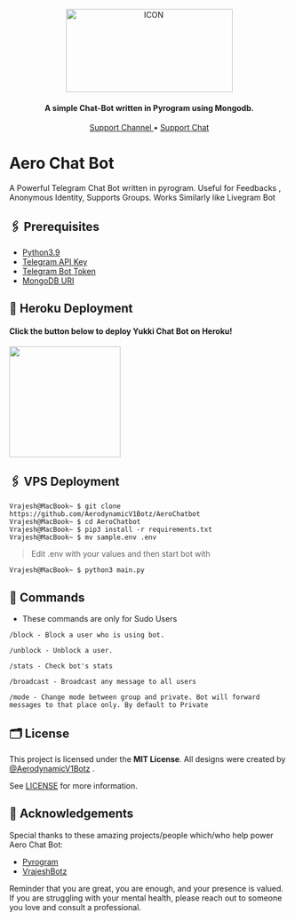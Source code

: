 <p align="center"><img src="https://telegra.ph//file/2a8e42a346478715b197f.jpg" alt="ICON" width="300" height="150"/></p>

<h4 align="center">
    A simple Chat-Bot written in Pyrogram using Mongodb.
</h4>
<p align="center">
    <a href="https://telegram.me/AerodynamicV1_update"> Support Channel </a> •
    <a href="https://telegram.me/AerodynamicV1_Support"> Support Chat </a> 
</p>
    

# Aero Chat Bot
A Powerful Telegram Chat Bot written in pyrogram. Useful for Feedbacks , Anonymous Identity, Supports Groups. Works Similarly like Livegram Bot

## 🖇 Prerequisites

- [Python3.9](https://www.python.org/downloads/release/python-390/)
- [Telegram API Key](https://docs.pyrogram.org/intro/setup#api-keys)
- [Telegram Bot Token](https://t.me/botfather)
- [MongoDB URI](https://AerodynamicV1Botz.gitbook.io/AeroChatbot/deployment/mongodb)

## 🚀 Heroku Deployment

<h4>Click the button below to deploy Yukki Chat Bot on Heroku!</h4>    
<a href="https://dashboard.heroku.com/new?template=https://github.com/AerodynamicV1Botz/AeroChatbot"><img src="https://img.shields.io/badge/Deploy%20To%20Heroku-blueviolet?style=for-the-badge&logo=heroku" width="200""/></a>


## 🖇 VPS Deployment

```console
Vrajesh@MacBook~ $ git clone https://github.com/AerodynamicV1Botz/AeroChatbot
Vrajesh@MacBook~ $ cd AeroChatbot 
Vrajesh@MacBook~ $ pip3 install -r requirements.txt
Vrajesh@MacBook~ $ mv sample.env .env
```
> Edit .env with your values and then start bot with

```console
Vrajesh@MacBook~ $ python3 main.py
```

## 🔗 Commands

- These commands are only for Sudo Users
```
/block - Block a user who is using bot.

/unblock - Unblock a user.

/stats - Check bot's stats

/broadcast - Broadcast any message to all users 

/mode - Change mode between group and private. Bot will forward messages to that place only. By default to Private
```


## 🗂 License

This project is licensed under the **MIT License**. All designs were created by [@AerodynamicV1Botz](https://github.com/AerodynamicV1Botz) .

See [LICENSE](LICENSE) for more information.


## 🥹 Acknowledgements

Special thanks to these amazing projects/people which/who help power Aero Chat Bot:

- [Pyrogram](https://github.com/pyrogram/pyrogram)
- [VrajeshBotz](https://github.com/VrajeshBotz)

Reminder that you are great, you are enough, and your presence is valued. If you are struggling with your mental health, please reach out to someone you love and consult a professional.
